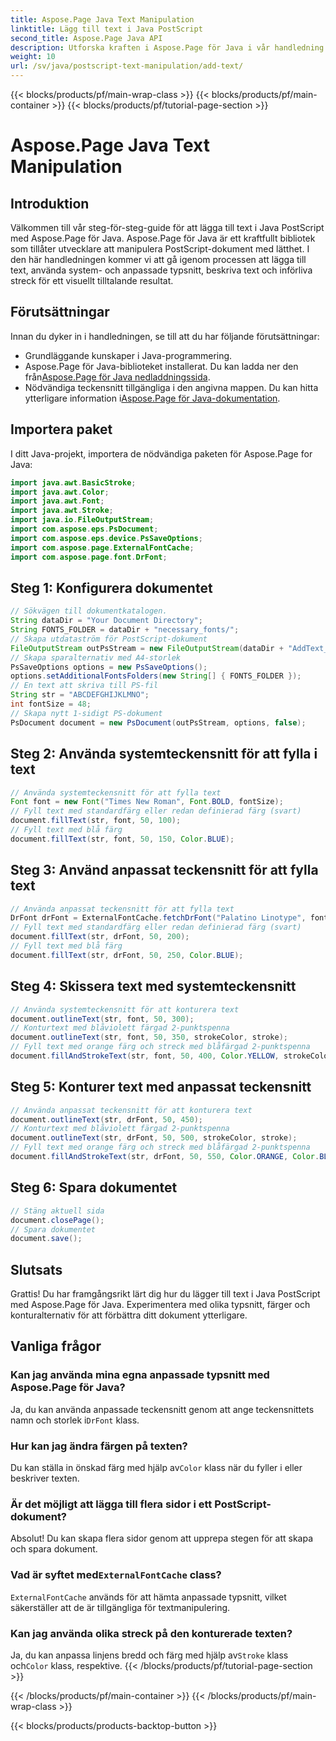 ```yaml
---
title: Aspose.Page Java Text Manipulation
linktitle: Lägg till text i Java PostScript
second_title: Aspose.Page Java API
description: Utforska kraften i Aspose.Page för Java i vår handledning om att lägga till text i PostScript-dokument. Lär dig att använda system och anpassade typsnitt med lätthet.
weight: 10
url: /sv/java/postscript-text-manipulation/add-text/
---
```


{{< blocks/products/pf/main-wrap-class >}}
{{< blocks/products/pf/main-container >}}
{{< blocks/products/pf/tutorial-page-section >}}

# Aspose.Page Java Text Manipulation

## Introduktion
Välkommen till vår steg-för-steg-guide för att lägga till text i Java PostScript med Aspose.Page för Java. Aspose.Page för Java är ett kraftfullt bibliotek som tillåter utvecklare att manipulera PostScript-dokument med lätthet. I den här handledningen kommer vi att gå igenom processen att lägga till text, använda system- och anpassade typsnitt, beskriva text och införliva streck för ett visuellt tilltalande resultat.
## Förutsättningar
Innan du dyker in i handledningen, se till att du har följande förutsättningar:
- Grundläggande kunskaper i Java-programmering.
-  Aspose.Page för Java-biblioteket installerat. Du kan ladda ner den från[Aspose.Page för Java nedladdningssida](https://releases.aspose.com/page/java/).
-  Nödvändiga teckensnitt tillgängliga i den angivna mappen. Du kan hitta ytterligare information i[Aspose.Page för Java-dokumentation](https://reference.aspose.com/page/java/).
## Importera paket
I ditt Java-projekt, importera de nödvändiga paketen för Aspose.Page for Java:
```java
import java.awt.BasicStroke;
import java.awt.Color;
import java.awt.Font;
import java.awt.Stroke;
import java.io.FileOutputStream;
import com.aspose.eps.PsDocument;
import com.aspose.eps.device.PsSaveOptions;
import com.aspose.page.ExternalFontCache;
import com.aspose.page.font.DrFont;
```
## Steg 1: Konfigurera dokumentet
```java
// Sökvägen till dokumentkatalogen.
String dataDir = "Your Document Directory";
String FONTS_FOLDER = dataDir + "necessary_fonts/";
// Skapa utdataström för PostScript-dokument
FileOutputStream outPsStream = new FileOutputStream(dataDir + "AddText_outPS.ps");
// Skapa sparalternativ med A4-storlek
PsSaveOptions options = new PsSaveOptions();
options.setAdditionalFontsFolders(new String[] { FONTS_FOLDER });
// En text att skriva till PS-fil
String str = "ABCDEFGHIJKLMNO";
int fontSize = 48;
// Skapa nytt 1-sidigt PS-dokument
PsDocument document = new PsDocument(outPsStream, options, false);
```
## Steg 2: Använda systemteckensnitt för att fylla i text
```java
// Använda systemteckensnitt för att fylla text
Font font = new Font("Times New Roman", Font.BOLD, fontSize);
// Fyll text med standardfärg eller redan definierad färg (svart)
document.fillText(str, font, 50, 100);
// Fyll text med blå färg
document.fillText(str, font, 50, 150, Color.BLUE);
```
## Steg 3: Använd anpassat teckensnitt för att fylla text
```java
// Använda anpassat teckensnitt för att fylla text
DrFont drFont = ExternalFontCache.fetchDrFont("Palatino Linotype", fontSize, Font.PLAIN);
// Fyll text med standardfärg eller redan definierad färg (svart)
document.fillText(str, drFont, 50, 200);
// Fyll text med blå färg
document.fillText(str, drFont, 50, 250, Color.BLUE);
```
## Steg 4: Skissera text med systemteckensnitt
```java
// Använda systemteckensnitt för att konturera text
document.outlineText(str, font, 50, 300);
// Konturtext med blåviolett färgad 2-punktspenna
document.outlineText(str, font, 50, 350, strokeColor, stroke);
// Fyll text med orange färg och streck med blåfärgad 2-punktspenna
document.fillAndStrokeText(str, font, 50, 400, Color.YELLOW, strokeColor, stroke);
```
## Steg 5: Konturer text med anpassat teckensnitt
```java
// Använda anpassat teckensnitt för att konturera text
document.outlineText(str, drFont, 50, 450);
// Konturtext med blåviolett färgad 2-punktspenna
document.outlineText(str, drFont, 50, 500, strokeColor, stroke);
// Fyll text med orange färg och streck med blåfärgad 2-punktspenna
document.fillAndStrokeText(str, drFont, 50, 550, Color.ORANGE, Color.BLUE, stroke);
```
## Steg 6: Spara dokumentet
```java
// Stäng aktuell sida
document.closePage();
// Spara dokumentet
document.save();
```
## Slutsats
Grattis! Du har framgångsrikt lärt dig hur du lägger till text i Java PostScript med Aspose.Page för Java. Experimentera med olika typsnitt, färger och konturalternativ för att förbättra ditt dokument ytterligare.
## Vanliga frågor
### Kan jag använda mina egna anpassade typsnitt med Aspose.Page för Java?
 Ja, du kan använda anpassade teckensnitt genom att ange teckensnittets namn och storlek i`DrFont` klass.
### Hur kan jag ändra färgen på texten?
 Du kan ställa in önskad färg med hjälp av`Color` klass när du fyller i eller beskriver texten.
### Är det möjligt att lägga till flera sidor i ett PostScript-dokument?
Absolut! Du kan skapa flera sidor genom att upprepa stegen för att skapa och spara dokument.
###  Vad är syftet med`ExternalFontCache` class?
`ExternalFontCache` används för att hämta anpassade typsnitt, vilket säkerställer att de är tillgängliga för textmanipulering.
### Kan jag använda olika streck på den konturerade texten?
 Ja, du kan anpassa linjens bredd och färg med hjälp av`Stroke` klass och`Color` klass, respektive.
{{< /blocks/products/pf/tutorial-page-section >}}

{{< /blocks/products/pf/main-container >}}
{{< /blocks/products/pf/main-wrap-class >}}

{{< blocks/products/products-backtop-button >}}
